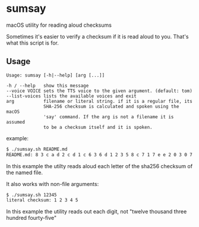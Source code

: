 # sumsay

macOS utility for reading aloud checksums

Sometimes it's easier to verify a checksum if it is read aloud to you. That's what this script is for.

## Usage

```
Usage: sumsay [-h|--help] [arg [...]]

-h / --help   show this message
--voice VOICE sets the TTS voice to the given argument. (default: tom)
--list-voices lists the available voices and exit
arg           filename or literal string. if it is a regular file, its
              SHA-256 checksum is calculated and spoken using the macOS
              'say' command. If the arg is not a filename it is assumed
              to be a checksum itself and it is spoken.

```

example:

```sh
$ ./sumsay.sh README.md 
README.md: 8 3 c a d 2 c d 1 c 6 3 6 d 1 2 3 5 8 c 7 1 7 e e 2 0 3 0 7 f a 2 8 b c 1 e 9 5 6 5 8 3 1 6 1 b 6 9 c 6 5 2 6 0 a 0 c 4 9 3 4 2 
```

In this example the utilty reads aloud each letter of the sha256 checksum of the named file. 

It also works with non-file arguments:

```sh
$ ./sumsay.sh 12345
literal checksum: 1 2 3 4 5 
```

In this example the utility reads out each digit, not "twelve thousand three hundred fourty-five"
